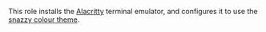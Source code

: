 This role installs the [Alacritty](https://github.com/alacritty/alacritty)
terminal emulator, and configures it to use the [snazzy colour
theme](https://github.com/alebelcor/alacritty-snazzy).
